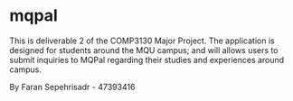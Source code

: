 # mqpal

This is deliverable 2 of the COMP3130 Major Project. The application is designed for students around the MQU campus; and will allows users to submit inquiries to MQPal regarding their studies and experiences around campus.

By Faran Sepehrisadr - 47393416
